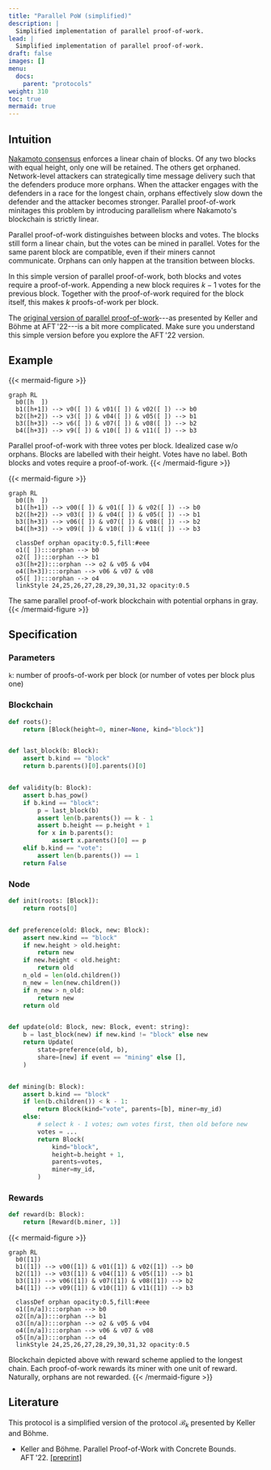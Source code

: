 ```yaml
---
title: "Parallel PoW (simplified)"
description: |
  Simplified implementation of parallel proof-of-work.
lead: |
  Simplified implementation of parallel proof-of-work.
draft: false
images: []
menu:
  docs:
    parent: "protocols"
weight: 310
toc: true
mermaid: true
---
```


## Intuition

[Nakamoto consensus](../nakamoto) enforces a linear chain of blocks. Of
any two blocks with equal height, only one will be retained. The others
get orphaned. Network-level attackers can strategically time message
delivery such that the defenders produce more orphans. When the attacker
engages with the defenders in a race for the longest chain, orphans
effectively slow down the defender and the attacker becomes stronger.
Parallel proof-of-work minitages this problem by introducing parallelism
where Nakamoto's blockchain is strictly linear.

Parallel proof-of-work distinguishes between blocks and votes. The
blocks still form a linear chain, but the votes can be mined in
parallel. Votes for the same parent block are compatible, even if their
miners cannot communicate. Orphans can only happen at the transition
between blocks.

In this simple version of parallel proof-of-work, both blocks and votes
require a proof-of-work. Appending a new block requires $k - 1$ votes
for the previous block. Together with the proof-of-work required for the
block itself, this makes $k$ proofs-of-work per block.

The [original version of parallel proof-of-work](../parallel-aft22)---as
presented by Keller and Böhme at AFT '22---is a bit more complicated.
Make sure you understand this simple version before you explore the
AFT '22 version.

## Example

{{< mermaid-figure >}}
```mermaid
graph RL
  b0([h  ])
  b1([h+1]) --> v0([ ]) & v01([ ]) & v02([ ]) --> b0
  b2([h+2]) --> v3([ ]) & v04([ ]) & v05([ ]) --> b1
  b3([h+3]) --> v6([ ]) & v07([ ]) & v08([ ]) --> b2
  b4([h+3]) --> v9([ ]) & v10([ ]) & v11([ ]) --> b3
```
Parallel proof-of-work with three votes per block. Idealized case w/o
orphans. Blocks are labelled with their height. Votes have no label.
Both blocks and votes require a proof-of-work.
{{< /mermaid-figure >}}

{{< mermaid-figure >}}
```mermaid
graph RL
  b0([h  ])
  b1([h+1]) --> v00([ ]) & v01([ ]) & v02([ ]) --> b0
  b2([h+2]) --> v03([ ]) & v04([ ]) & v05([ ]) --> b1
  b3([h+3]) --> v06([ ]) & v07([ ]) & v08([ ]) --> b2
  b4([h+3]) --> v09([ ]) & v10([ ]) & v11([ ]) --> b3

  classDef orphan opacity:0.5,fill:#eee
  o1([ ]):::orphan --> b0
  o2([ ]):::orphan --> b1
  o3([h+2]):::orphan --> o2 & v05 & v04
  o4([h+3]):::orphan --> v06 & v07 & v08
  o5([ ]):::orphan --> o4
  linkStyle 24,25,26,27,28,29,30,31,32 opacity:0.5
```
The same parallel proof-of-work blockchain with potential orphans in gray.
{{< /mermaid-figure >}}


## Specification

### Parameters

`k`: number of proofs-of-work per block (or number of votes per
block plus one)

### Blockchain

```python
def roots():
    return [Block(height=0, miner=None, kind="block")]


def last_block(b: Block):
    assert b.kind == "block"
    return b.parents()[0].parents()[0]


def validity(b: Block):
    assert b.has_pow()
    if b.kind == "block":
        p = last_block(b)
        assert len(b.parents()) == k - 1
        assert b.height == p.height + 1
        for x in b.parents():
            assert x.parents()[0] == p
    elif b.kind == "vote":
        assert len(b.parents()) == 1
    return False
```

### Node

```python
def init(roots: [Block]):
    return roots[0]


def preference(old: Block, new: Block):
    assert new.kind == "block"
    if new.height > old.height:
        return new
    if new.height < old.height:
        return old
    n_old = len(old.children())
    n_new = len(new.children())
    if n_new > n_old:
        return new
    return old


def update(old: Block, new: Block, event: string):
    b = last_block(new) if new.kind != "block" else new
    return Update(
        state=preference(old, b),
        share=[new] if event == "mining" else [],
    )


def mining(b: Block):
    assert b.kind == "block"
    if len(b.children()) < k - 1:
        return Block(kind="vote", parents=[b], miner=my_id)
    else:
        # select k - 1 votes; own votes first, then old before new
        votes = ...
        return Block(
            kind="block",
            height=b.height + 1,
            parents=votes,
            miner=my_id,
        )
```

### Rewards

```python
def reward(b: Block):
    return [Reward(b.miner, 1)]
```

{{< mermaid-figure >}}
```mermaid
graph RL
  b0([1])
  b1([1]) --> v00([1]) & v01([1]) & v02([1]) --> b0
  b2([1]) --> v03([1]) & v04([1]) & v05([1]) --> b1
  b3([1]) --> v06([1]) & v07([1]) & v08([1]) --> b2
  b4([1]) --> v09([1]) & v10([1]) & v11([1]) --> b3

  classDef orphan opacity:0.5,fill:#eee
  o1([n/a]):::orphan --> b0
  o2([n/a]):::orphan --> b1
  o3([n/a]):::orphan --> o2 & v05 & v04
  o4([n/a]):::orphan --> v06 & v07 & v08
  o5([n/a]):::orphan --> o4
  linkStyle 24,25,26,27,28,29,30,31,32 opacity:0.5
```
Blockchain depicted above with reward scheme applied to the longest chain.
Each proof-of-work rewards its miner with one unit of reward. Naturally,
orphans are not rewarded.
{{< /mermaid-figure >}}

<!--

## Attacks

### Selfish Mining

Description.

### SSZ-like attack space

Description.

## CPR API

How to simulate, attack, learn.
-->

## Literature

This protocol is a simplified version of the protocol $\mathcal B_k$
presented by Keller and Böhme.

- Keller and Böhme. Parallel Proof-of-Work with Concrete Bounds.
AFT '22. [[preprint]](https://arxiv.org/abs/2204.00034)

